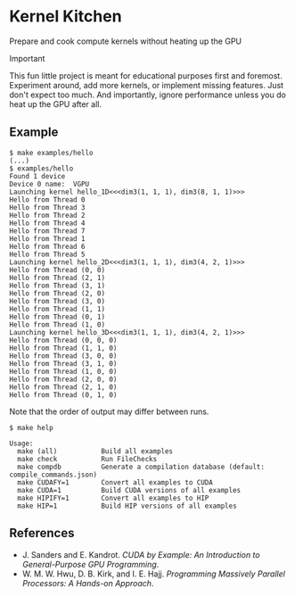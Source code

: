 # Kernel Kitchen

Prepare and cook compute kernels without heating up the GPU

> [!IMPORTANT]
>
> This fun little project is meant for educational purposes first and
> foremost. Experiment around, add more kernels, or implement missing
> features. Just don't expect too much. And importantly, ignore performance
> unless you do heat up the GPU after all.

## Example

```console
$ make examples/hello
(...)
$ examples/hello
Found 1 device
Device 0 name:	VGPU
Launching kernel hello_1D<<<dim3(1, 1, 1), dim3(8, 1, 1)>>>
Hello from Thread 0
Hello from Thread 3
Hello from Thread 2
Hello from Thread 4
Hello from Thread 7
Hello from Thread 1
Hello from Thread 6
Hello from Thread 5
Launching kernel hello_2D<<<dim3(1, 1, 1), dim3(4, 2, 1)>>>
Hello from Thread (0, 0)
Hello from Thread (2, 1)
Hello from Thread (3, 1)
Hello from Thread (2, 0)
Hello from Thread (3, 0)
Hello from Thread (1, 1)
Hello from Thread (0, 1)
Hello from Thread (1, 0)
Launching kernel hello_3D<<<dim3(1, 1, 1), dim3(4, 2, 1)>>>
Hello from Thread (0, 0, 0)
Hello from Thread (1, 1, 0)
Hello from Thread (3, 0, 0)
Hello from Thread (3, 1, 0)
Hello from Thread (1, 0, 0)
Hello from Thread (2, 0, 0)
Hello from Thread (2, 1, 0)
Hello from Thread (0, 1, 0)
```

Note that the order of output may differ between runs.

```console
$ make help

Usage:
  make (all)           Build all examples
  make check           Run FileChecks
  make compdb          Generate a compilation database (default: compile_commands.json)
  make CUDAFY=1        Convert all examples to CUDA
  make CUDA=1          Build CUDA versions of all examples
  make HIPIFY=1        Convert all examples to HIP
  make HIP=1           Build HIP versions of all examples
```

## References

- J. Sanders and E. Kandrot. *CUDA by Example: An Introduction to General-Purpose GPU Programming*.
- W. M. W. Hwu, D. B. Kirk, and I. E. Hajj. *Programming Massively Parallel Processors: A Hands-on Approach*.

